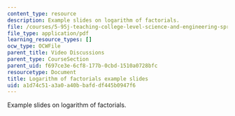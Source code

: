 ```yaml
---
content_type: resource
description: Example slides on logarithm of factorials.
file: /courses/5-95j-teaching-college-level-science-and-engineering-spring-2009/a1d74c51a3a0a40bbafddf445b0947f6_MIT5_95js09_slide08.pdf
file_type: application/pdf
learning_resource_types: []
ocw_type: OCWFile
parent_title: Video Discussions
parent_type: CourseSection
parent_uid: f697ce3e-6cf8-177b-0cbd-1510a0728bfc
resourcetype: Document
title: Logarithm of factorials example slides
uid: a1d74c51-a3a0-a40b-bafd-df445b0947f6
---
```

Example slides on logarithm of factorials.